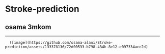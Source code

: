 # Stroke-prediction
## osama 3mkom
---
      ![image](https://github.com/osama-alani/Stroke-prediction/assets/133378136/72d00533-b798-434b-8e12-e097334acc2d)
